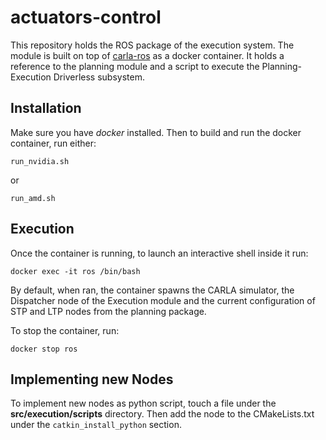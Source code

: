 # actuators-control

This repository holds the ROS package of the execution system.
The module is built on top of [carla-ros](https://github.com/unipi-smartapp-2021/ETEAM-MIRROR-etdv_simulator/tree/dockerized-install)
as a docker container.
It holds a reference to the planning module and a script to execute the Planning-Execution Driverless subsystem.

## Installation
Make sure you have *docker* installed. Then to build and run the docker container, run either:
```
run_nvidia.sh
```
or
```
run_amd.sh
```

## Execution
Once the container is running, to launch an interactive shell inside it run: </br>
```
docker exec -it ros /bin/bash
```
By default, when ran, the container spawns the CARLA simulator, the Dispatcher node of the
Execution module and the current configuration of STP and LTP nodes from the planning package.

To stop the container, run:
```
docker stop ros
```

## Implementing new Nodes
To implement new nodes as python script, touch a file under the **src/execution/scripts** directory.
Then add the node to the CMakeLists.txt under the `catkin_install_python` section.
